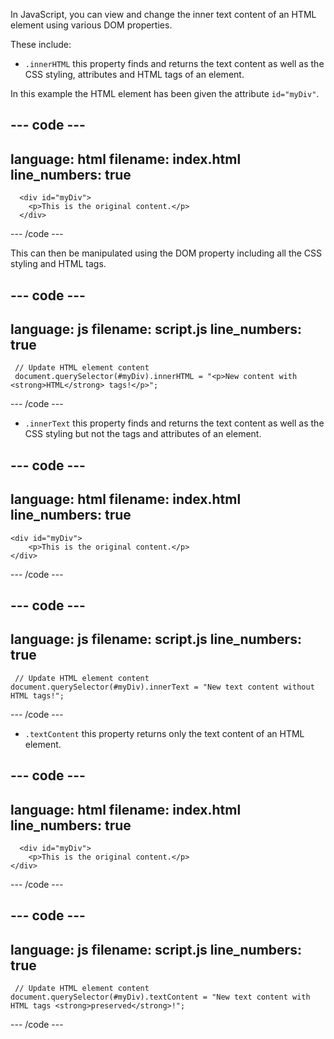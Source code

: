 In JavaScript, you can view and change the inner text content of an HTML element using various DOM properties.

These include:
+ `.innerHTML` this property finds and returns the text content as well as the CSS styling, attributes and HTML tags of an element.

In this example the HTML element has been given the attribute `id="myDiv"`.

--- code ---
---
language: html
filename: index.html
line_numbers: true
---

      <div id="myDiv">
        <p>This is the original content.</p>
      </div>

--- /code ---

This can then be manipulated using the DOM property including all the CSS styling and HTML tags.

--- code ---
---
language: js
filename: script.js
line_numbers: true
---
     
     // Update HTML element content 
     document.querySelector(#myDiv).innerHTML = "<p>New content with <strong>HTML</strong> tags!</p>";
    
--- /code ---


+ `.innerText` this property finds and returns the text content as well as the CSS styling but not the tags and attributes of an element.

--- code ---
---
language: html
filename: index.html
line_numbers: true
---

    <div id="myDiv">
        <p>This is the original content.</p>
    </div>

--- /code ---

--- code ---
---
language: js
filename: script.js
line_numbers: true
---
     
     // Update HTML element content
    document.querySelector(#myDiv).innerText = "New text content without HTML tags!";
    
--- /code ---


+ `.textContent` this property returns only the text content of an HTML element.

--- code ---
---
language: html
filename: index.html
line_numbers: true
---

      <div id="myDiv">
        <p>This is the original content.</p>
    </div>

--- /code ---

--- code ---
---
language: js
filename: script.js
line_numbers: true
---
     
     // Update HTML element content
    document.querySelector(#myDiv).textContent = "New text content with HTML tags <strong>preserved</strong>!";
    
--- /code ---
